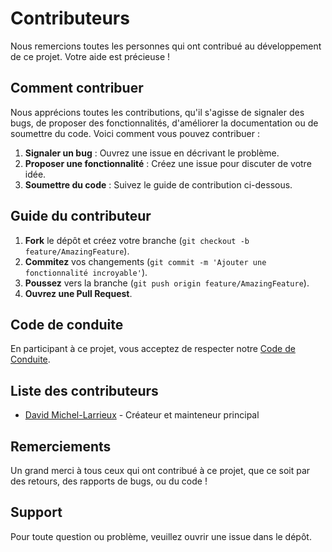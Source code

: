 # Contributeurs

Nous remercions toutes les personnes qui ont contribué au développement de ce projet. Votre aide est précieuse !

## Comment contribuer

Nous apprécions toutes les contributions, qu'il s'agisse de signaler des bugs, de proposer des fonctionnalités, d'améliorer la documentation ou de soumettre du code. Voici comment vous pouvez contribuer :

1. **Signaler un bug** : Ouvrez une issue en décrivant le problème.
2. **Proposer une fonctionnalité** : Créez une issue pour discuter de votre idée.
3. **Soumettre du code** : Suivez le guide de contribution ci-dessous.

## Guide du contributeur

1. **Fork** le dépôt et créez votre branche (`git checkout -b feature/AmazingFeature`).
2. **Commitez** vos changements (`git commit -m 'Ajouter une fonctionnalité incroyable'`).
3. **Poussez** vers la branche (`git push origin feature/AmazingFeature`).
4. **Ouvrez une Pull Request**.

## Code de conduite

En participant à ce projet, vous acceptez de respecter notre [Code de Conduite](CODE_OF_CONDUCT.md).

## Liste des contributeurs

- [David Michel-Larrieux](https://github.com/DavidMichelLarrieux) - Créateur et mainteneur principal

## Remerciements

Un grand merci à tous ceux qui ont contribué à ce projet, que ce soit par des retours, des rapports de bugs, ou du code !

## Support

Pour toute question ou problème, veuillez ouvrir une issue dans le dépôt.

